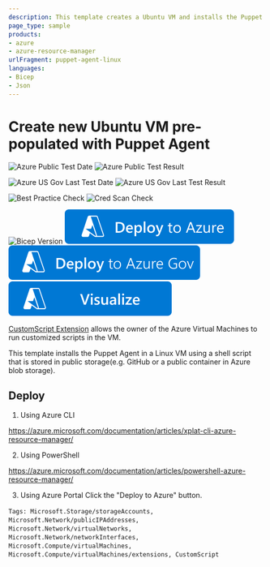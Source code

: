 ```yaml
---
description: This template creates a Ubuntu VM and installs the Puppet Agent into it using the CustomScript extension.
page_type: sample
products:
- azure
- azure-resource-manager
urlFragment: puppet-agent-linux
languages:
- Bicep
- Json
---
```

# Create new Ubuntu VM pre-populated with Puppet Agent

![Azure Public Test Date](https://azurequickstartsservice.blob.core.windows.net/badges/application-workloads/puppet/puppet-agent-linux/PublicLastTestDate.svg)
![Azure Public Test Result](https://azurequickstartsservice.blob.core.windows.net/badges/application-workloads/puppet/puppet-agent-linux/PublicDeployment.svg)

![Azure US Gov Last Test Date](https://azurequickstartsservice.blob.core.windows.net/badges/application-workloads/puppet/puppet-agent-linux/FairfaxLastTestDate.svg)
![Azure US Gov Last Test Result](https://azurequickstartsservice.blob.core.windows.net/badges/application-workloads/puppet/puppet-agent-linux/FairfaxDeployment.svg)

![Best Practice Check](https://azurequickstartsservice.blob.core.windows.net/badges/application-workloads/puppet/puppet-agent-linux/BestPracticeResult.svg)
![Cred Scan Check](https://azurequickstartsservice.blob.core.windows.net/badges/application-workloads/puppet/puppet-agent-linux/CredScanResult.svg)

![Bicep Version](https://azurequickstartsservice.blob.core.windows.net/badges/application-workloads/puppet/puppet-agent-linux/BicepVersion.svg)
[![Deploy To Azure](https://raw.githubusercontent.com/Azure/azure-quickstart-templates/master/1-CONTRIBUTION-GUIDE/images/deploytoazure.svg?sanitize=true)](https://portal.azure.com/#create/Microsoft.Template/uri/https%3A%2F%2Fraw.githubusercontent.com%2FAzure%2Fazure-quickstart-templates%2Fmaster%2Fapplication-workloads%2Fpuppet%2Fpuppet-agent-linux%2Fazuredeploy.json)
[![Deploy To Azure US Gov](https://raw.githubusercontent.com/Azure/azure-quickstart-templates/master/1-CONTRIBUTION-GUIDE/images/deploytoazuregov.svg?sanitize=true)](https://portal.azure.us/#create/Microsoft.Template/uri/https%3A%2F%2Fraw.githubusercontent.com%2FAzure%2Fazure-quickstart-templates%2Fmaster%2Fapplication-workloads%2Fpuppet%2Fpuppet-agent-linux%2Fazuredeploy.json)
[![Visualize](https://raw.githubusercontent.com/Azure/azure-quickstart-templates/master/1-CONTRIBUTION-GUIDE/images/visualizebutton.svg?sanitize=true)](http://armviz.io/#/?load=https%3A%2F%2Fraw.githubusercontent.com%2FAzure%2Fazure-quickstart-templates%2Fmaster%2Fapplication-workloads%2Fpuppet%2Fpuppet-agent-linux%2Fazuredeploy.json)

[CustomScript Extension](https://github.com/Azure/azure-linux-extensions/tree/master/CustomScript) allows the owner of the Azure Virtual Machines to run customized scripts in the VM.

This template installs the Puppet Agent in a Linux VM using a shell script that is stored in public storage(e.g. GitHub or a public container in Azure blob storage).

## Deploy

1. Using Azure CLI

  https://azure.microsoft.com/documentation/articles/xplat-cli-azure-resource-manager/

2. Using PowerShell

  https://azure.microsoft.com/documentation/articles/powershell-azure-resource-manager/

3. Using Azure Portal
  Click the "Deploy to Azure" button.

`Tags: Microsoft.Storage/storageAccounts, Microsoft.Network/publicIPAddresses, Microsoft.Network/virtualNetworks, Microsoft.Network/networkInterfaces, Microsoft.Compute/virtualMachines, Microsoft.Compute/virtualMachines/extensions, CustomScript`
